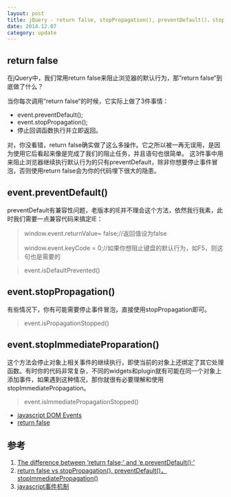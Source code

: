 ```yaml
---
layout: post
title: jQuery - return false, stopPropagation(), preventDefault()，stopImmediatePropagation()
date: 2014.12.07
category: update
---
```


## return false

在jQuery中，我们常用return false来阻止浏览器的默认行为，那”return false“到底做了什么？

当你每次调用”return false“的时候，它实际上做了3件事情：

- event.preventDefault();
- event.stopPropagation();
- 停止回调函数执行并立即返回。

对，你没看错，return false确实做了这么多操作。它之所以被一再无误用，是因为使用它后看起来像是完成了我们的阻止任务，并且语句也很简单。
这3件事中用来阻止浏览器继续执行默认行为的只有preventDefault，除非你想要停止事件冒泡，否则使用return false会为你的代码埋下很大的隐患。

## event.preventDefault()

preventDefault有兼容性问题，老版本的IE并不理会这个方法，依然我行我素，此时我们需要一点兼容代码来搞定IE：

>window.event.returnValue= false;//返回值设为false
>
>window.event.keyCode = 0;//如果你想阻止键盘的默认行为，如F5，则这句也是需要的

>event.isDefaultPrevented()

## event.stopPropagation()

有些情况下，你有可能需要停止事件冒泡，直接使用stopPropagation即可。

>event.isPropagationStopped()

## event.stopImmediateProparation()

这个方法会停止对象上相关事件的继续执行，即使当前的对象上还绑定了其它处理函数。有时你的代码非常复杂，不同的widgets和plugin就有可能在同一个对象上添加事件，如果遇到这种情况，那你就很有必要理解和使用stopImmediatePropagation。

>event.isImmediatePropagationStopped()

- [javascript DOM Events](http://imjeen.github.io/queen//update/2014/11/22/javascript-DOM-events.html)
- [return false](http://localhost:4000/queen//2014/11/03/return-false.html)

## 参考
1. [The difference between ‘return false;’ and ‘e.preventDefault();’](http://css-tricks.com/return-false-and-prevent-default/)
2. [return false vs stopPropagation(), preventDefault()，stopImmediatePropagation()](http://www.cnblogs.com/different/archive/2013/05/17/3083983.html)
3. [javascript事件机制](http://segmentfault.com/blog/uncoder/1190000000691197)
